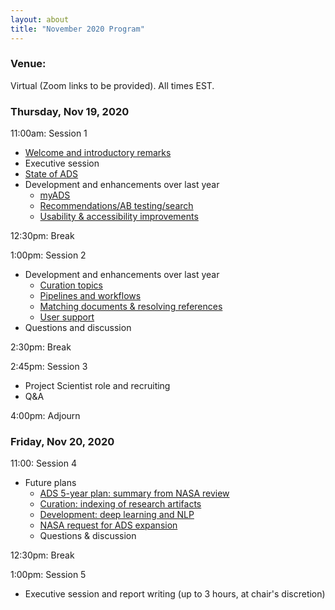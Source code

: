 ```yaml
---
layout: about
title: "November 2020 Program"
---
```


### Venue:
Virtual (Zoom links to be provided). All times EST.

### Thursday, Nov 19, 2020
11:00am: Session 1
- [Welcome and introductory remarks](https://drive.google.com/file/d/1ZLBpjZAeMetnxJ7BmTBL2XaaQOWuydY2/view?usp=sharing)
- Executive session
- [State of ADS](https://drive.google.com/file/d/11KJnA1RDrgLVUug_sDgI2t8k06w3zH-p/view?usp=sharing)
- Development and enhancements over last year
    - [myADS](https://drive.google.com/file/d/1CpgiO7K2GtIJpVgfVcxkECideIK98mwm/view?usp=sharing)
    - [Recommendations/AB testing/search](https://drive.google.com/file/d/1yUXeZMjJyg7XnTNwNbYpLrtHvQ6Be_fB/view?usp=sharing)
    - [Usability & accessibility improvements](https://drive.google.com/file/d/1Z14chy5A2VYNeKw_7OvZfB3kBJ_1qkUG/view?usp=sharing)

12:30pm: Break

1:00pm: Session 2
- Development and enhancements over last year
    - [Curation topics](https://drive.google.com/file/d/1NSMGJS7Ef1IRblAUKC4DzdZeosQXCxqA/view?usp=sharing)
    - [Pipelines and workflows](https://drive.google.com/file/d/17rg-Ivg-u6alZofEsM8YfNH0uwnqibQp/view?usp=sharing)
    - [Matching documents & resolving references](https://drive.google.com/file/d/1mLVqnOC1O8JgvuG6v7UaepAryKEVl5P7/view?usp=sharing)
    - [User support](https://drive.google.com/file/d/1l9Dpg3MVOwuV79OwwlDsbiU47ZdQHlvk/view?usp=sharing)
- Questions and discussion

2:30pm: Break

2:45pm: Session 3
- Project Scientist role and recruiting
- Q&A

4:00pm: Adjourn

### Friday, Nov 20, 2020
11:00: Session 4
- Future plans
    - [ADS 5-year plan: summary from NASA review](https://drive.google.com/file/d/1qeNwCvJKLU5N84BSuyuhFn2-84HAMu2-/view?usp=sharing)
    - [Curation: indexing of research artifacts](https://drive.google.com/file/d/1Wq651MLXmB_J6tXAKBX-U4Wxl3R0sLRW/view?usp=sharing)
    - [Development: deep learning and NLP](https://drive.google.com/file/d/1iU8RcqOPp8qrh_EZAxL6dh3coQGqHamS/view?usp=sharing)
    - [NASA request for ADS expansion](https://drive.google.com/file/d/1pjS-x06Eje3S3QfgcB5NZ3r543Nxpx1b/view?usp=sharing)
    - Questions & discussion

12:30pm: Break

1:00pm: Session 5
- Executive session and report writing (up to 3 hours, at chair's discretion)

